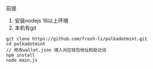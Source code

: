 ###

前提

1. 安装nodejs 18以上环境
2. 本机有git

```
git clone https://github.com/frosh-li/polkadotmint.git
cd polkadotmint
// 修改wallet.json 填入对应钱包地址和助记词
npm install
node main.js
```